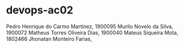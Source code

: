 # devops-ac02
Pedro Henrique do Carmo Martinez, 1900095
Murilo Novelo da Silva, 1900072
Matheus Torres Oliveira Dias, 1900040
Mateus Siqueira Mota, 1802466
Jhonatan Monteiro Farias,
